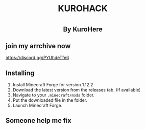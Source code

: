 # <h1 align="center">KUROHACK 
# <h2 align="center">By KuroHere
## join my arrchive now
  https://discord.gg/PYUhdeTfe6

## Installing

 1. Install Minecraft Forge for version 1.12.2
 2. Download the latest version from the releases tab. (If available)
 3. Navigate to your `.minecraft/mods` folder.
 4. Put the downloaded file in the folder.
 5. Launch Minecraft Forge.

## Someone help me fix
